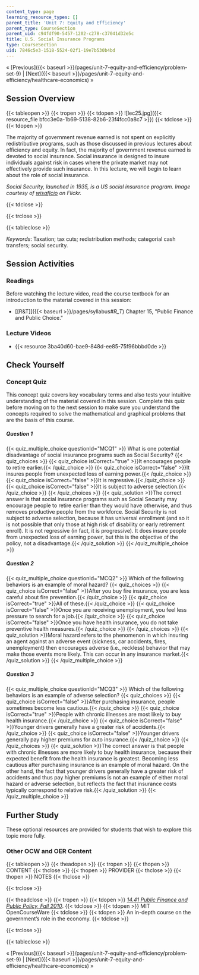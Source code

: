 ```yaml
---
content_type: page
learning_resource_types: []
parent_title: 'Unit 7: Equity and Efficiency'
parent_type: CourseSection
parent_uid: c94fdf90-5457-1202-c278-c37041d32e5c
title: U.S. Social Insurance Programs
type: CourseSection
uid: 7846c5e3-1518-5524-02f1-19e7b530b4bd
---
```


« [Previous]({{< baseurl >}}/pages/unit-7-equity-and-efficiency/problem-set-9) | [Next]({{< baseurl >}}/pages/unit-7-equity-and-efficiency/healthcare-economics) »

Session Overview
----------------

{{< tableopen >}}
{{< tropen >}}
{{< tdopen >}}
![lec25.jpg]({{< resource_file bfcc3e0a-1b69-5138-82b6-23f4fcc0a8c7 >}})
{{< tdclose >}}
{{< tdopen >}}


The majority of government revenue earned is not spent on explicitly redistributive programs, such as those discussed in previous lectures about efficiency and equity. In fact, the majority of government revenue earned is devoted to social insurance. Social insurance is designed to insure individuals against risk in cases where the private market may not effectively provide such insurance. In this lecture, we will begin to learn about the role of social insurance.

_Social Security, launched in 1935, is a US social insurance program. Image courtesy of [wisaflcio](http://www.flickr.com/photos/wisaflcio/4911396314/) on Flickr._


{{< tdclose >}}

{{< trclose >}}

{{< tableclose >}}

_Keywords_: Taxation; tax cuts; redistribution methods; categorial cash transfers; social security.

Session Activities
------------------

### Readings

Before watching the lecture video, read the course textbook for an introduction to the material covered in this session:

*   [\[R&T\]]({{< baseurl >}}/pages/syllabus#_R_T_) Chapter 15, "Public Finance and Public Choice."

### Lecture Videos

*   {{< resource 3ba40d60-bae9-848d-ee85-75f96bbbd0de >}}

Check Yourself
--------------

### Concept Quiz

This concept quiz covers key vocabulary terms and also tests your intuitive understanding of the material covered in this session. Complete this quiz before moving on to the next session to make sure you understand the concepts required to solve the mathematical and graphical problems that are the basis of this course.

##### Question 1
 {{< quiz_multiple_choice questionId="MCQ1" >}} What is one potential disadvantage of social insurance programs such as Social Security? {{< quiz_choices >}} {{< quiz_choice isCorrect="true" >}}It encourages people to retire earlier.{{< /quiz_choice >}} {{< quiz_choice isCorrect="false" >}}It insures people from unexpected loss of earning power.{{< /quiz_choice >}} {{< quiz_choice isCorrect="false" >}}It is regressive.{{< /quiz_choice >}} {{< quiz_choice isCorrect="false" >}}It is subject to adverse selection.{{< /quiz_choice >}} {{< /quiz_choices >}} {{< quiz_solution >}}The correct answer is that social insurance programs such as Social Security may encourage people to retire earlier than they would have otherwise, and thus removes productive people from the workforce. Social Security is not subject to adverse selection, because it has universal enrollment (and so it is not possible that only those at high risk of disability or early retirement enroll). It is not regressive (in fact, it is progressive). It does insure people from unexpected loss of earning power, but this is the objective of the policy, not a disadvantage.{{< /quiz_solution >}} {{< /quiz_multiple_choice >}}
##### Question 2
 {{< quiz_multiple_choice questionId="MCQ2" >}} Which of the following behaviors is an example of moral hazard? {{< quiz_choices >}} {{< quiz_choice isCorrect="false" >}}After you buy fire insurance, you are less careful about fire prevention.{{< /quiz_choice >}} {{< quiz_choice isCorrect="true" >}}All of these.{{< /quiz_choice >}} {{< quiz_choice isCorrect="false" >}}Once you are receiving unemployment, you feel less pressure to search for a job.{{< /quiz_choice >}} {{< quiz_choice isCorrect="false" >}}Once you have health insurance, you do not take preventive health measures.{{< /quiz_choice >}} {{< /quiz_choices >}} {{< quiz_solution >}}Moral hazard refers to the phenomenon in which insuring an agent against an adverse event (sickness, car accidents, fires, unemployment) then encourages adverse (i.e., reckless) behavior that may make those events more likely. This can occur in any insurance market.{{< /quiz_solution >}} {{< /quiz_multiple_choice >}}
##### Question 3
 {{< quiz_multiple_choice questionId="MCQ3" >}} Which of the following behaviors is an example of adverse selection? {{< quiz_choices >}} {{< quiz_choice isCorrect="false" >}}After purchasing insurance, people sometimes become less cautious.{{< /quiz_choice >}} {{< quiz_choice isCorrect="true" >}}People with chronic illnesses are most likely to buy health insurance.{{< /quiz_choice >}} {{< quiz_choice isCorrect="false" >}}Younger drivers generally have a greater risk of accidents.{{< /quiz_choice >}} {{< quiz_choice isCorrect="false" >}}Younger drivers generally pay higher premiums for auto insurance.{{< /quiz_choice >}} {{< /quiz_choices >}} {{< quiz_solution >}}The correct answer is that people with chronic illnesses are more likely to buy health insurance, because their expected benefit from the health insurance is greatest. Becoming less cautious after purchasing insurance is an example of moral hazard. On the other hand, the fact that younger drivers generally have a greater risk of accidents and thus pay higher premiums is not an example of either moral hazard or adverse selection, but reflects the fact that insurance costs typically correspond to relative risk.{{< /quiz_solution >}} {{< /quiz_multiple_choice >}}

Further Study
-------------

These optional resources are provided for students that wish to explore this topic more fully.

### Other OCW and OER Content

{{< tableopen >}}
{{< theadopen >}}
{{< tropen >}}
{{< thopen >}}
CONTENT
{{< thclose >}}
{{< thopen >}}
PROVIDER
{{< thclose >}}
{{< thopen >}}
NOTES
{{< thclose >}}

{{< trclose >}}

{{< theadclose >}}
{{< tropen >}}
{{< tdopen >}}
[_14.41 Public Finance and Public Policy, Fall 2010_](/courses/14-41-public-finance-and-public-policy-fall-2010/).
{{< tdclose >}}
{{< tdopen >}}
MIT OpenCourseWare
{{< tdclose >}}
{{< tdopen >}}
An in-depth course on the government’s role in the economy.
{{< tdclose >}}

{{< trclose >}}

{{< tableclose >}}

« [Previous]({{< baseurl >}}/pages/unit-7-equity-and-efficiency/problem-set-9) | [Next]({{< baseurl >}}/pages/unit-7-equity-and-efficiency/healthcare-economics) »